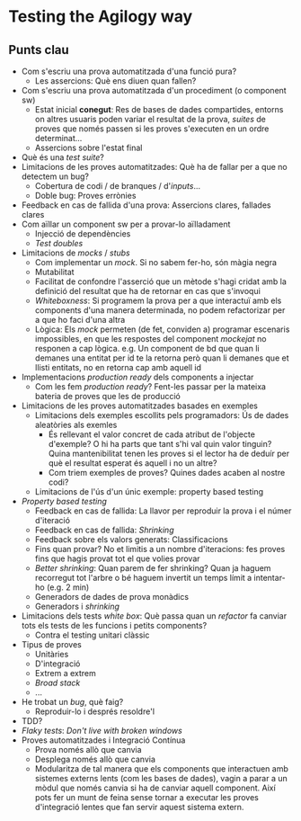 # Testing the Agilogy way

## Punts clau

- Com s'escriu una prova automatitzada d'una funció pura?
  - Les assercions: Què ens diuen quan fallen?
- Com s'escriu una prova automatitzada d'un procediment (o component sw)
  - Estat inicial **conegut**: Res de bases de dades compartides, entorns on altres usuaris poden variar el resultat de la prova, _suites_ de proves que només passen si les proves s'executen en un ordre determinat...
  - Assercions sobre l'estat final
- Què és una _test suite_?
- Limitacions de les proves automatitzades: Què ha de fallar per a que no detectem un bug?
  - Cobertura de codi / de branques / d'_inputs_...
  - Doble bug: Proves errònies
- Feedback en cas de fallida d'una prova: Assercions clares, fallades clares
- Com aïllar un component sw per a provar-lo aïlladament
  - Injecció de dependències
  - _Test doubles_
- Limitacions de _mocks_ / _stubs_
  - Com implementar un _mock_. Si no sabem fer-ho, són màgia negra
  - Mutabilitat
  - Facilitat de confondre l'asserció que un mètode s'hagi cridat amb la definició del resultat que ha de retornar en cas que s'invoqui
  - _Whiteboxness_: Si programem la prova per a que interactuï amb els components d'una manera determinada, no podem refactorizar per a que ho faci d'una altra
  - Lògica: Els _mock_ permeten (de fet, conviden a) programar escenaris impossibles, en que les respostes del component _mockejat_ no responen a cap lògica. e.g. Un component de bd que quan li demanes una entitat per id te la retorna però quan li demanes que et llisti entitats, no en retorna cap amb aquell id 
- Implementacions _production ready_ dels components a injectar
  - Com les fem _production ready_? Fent-les passar per la mateixa bateria de proves que les de producció
- Limitacions de les proves automatitzades basades en exemples
  - Limitacions dels exemples escollits pels programadors: Ús de dades aleatòries als exemles
    - És rellevant el valor concret de cada atribut de l'objecte d'exemple? O hi ha parts que tant s'hi val quin valor tinguin? Quina mantenibilitat tenen les proves si el lector ha de deduír per què el resultat esperat és aquell i no un altre?
    - Com triem exemples de proves? Quines dades acaben al nostre codi?
  - Limitacions de l'ús d'un únic exemple: property based testing
- _Property based testing_
  - Feedback en cas de fallida: La llavor per reproduir la prova i el númer d'iteració
  - Feedback en cas de fallida: _Shrinking_
  - Feedback sobre els valors generats: Classificacions
  - Fins quan provar? No et limitis a un nombre d'iteracions: fes proves fins que hagis provat tot el que volies provar
  - _Better shrinking_: Quan parem de fer shrinking? Quan ja haguem recorregut tot l'arbre o bé haguem invertit un temps límit a intentar-ho (e.g. 2 min)
  - Generadors de dades de prova monàdics
  - Generadors i _shrinking_
- Limitacions dels tests _white box_: Què passa quan un _refactor_ fa canviar tots els tests de les funcions i petits components?
  - Contra el testing unitari clàssic
- Tipus de proves
  - Unitàries
  - D'integració
  - Extrem a extrem
  - _Broad stack_
  - ...
- He trobat un *bug*, què faig?
  - Reproduir-lo i després resoldre'l
- TDD?
- _Flaky tests_: _Don't live with broken windows_
- Proves automatitzades i Integració Contínua
  - Prova només allò que canvia
  - Desplega només allò que canvia
  - Modularitza de tal manera que els components que interactuen amb sistemes externs lents (com les bases de dades), vagin a parar a un mòdul que només canvia si ha de canviar aquell component. Així pots fer un munt de feina sense tornar a executar les proves d'integració lentes que fan servir aquest sistema extern.